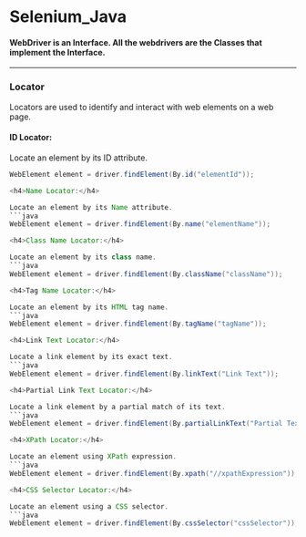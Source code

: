 # Selenium_Java

<h4>WebDriver is an Interface. All the webdrivers are the Classes that implement the Interface.</h4>
<hr>
<h3>Locator</h3> Locators are used to identify and interact with web elements on a web page. 

<h4>ID Locator:</h4>

Locate an element by its ID attribute.
```java
WebElement element = driver.findElement(By.id("elementId"));

<h4>Name Locator:</h4>

Locate an element by its Name attribute.
```java
WebElement element = driver.findElement(By.name("elementName"));

<h4>Class Name Locator:</h4>

Locate an element by its class name.
```java
WebElement element = driver.findElement(By.className("className"));

<h4>Tag Name Locator:</h4>

Locate an element by its HTML tag name.
```java
WebElement element = driver.findElement(By.tagName("tagName"));

<h4>Link Text Locator:</h4>

Locate a link element by its exact text.
```java
WebElement element = driver.findElement(By.linkText("Link Text"));

<h4>Partial Link Text Locator:</h4>

Locate a link element by a partial match of its text.
```java
WebElement element = driver.findElement(By.partialLinkText("Partial Text"));

<h4>XPath Locator:</h4>

Locate an element using XPath expression.
```java
WebElement element = driver.findElement(By.xpath("//xpathExpression"));

<h4>CSS Selector Locator:</h4>

Locate an element using a CSS selector.
```java
WebElement element = driver.findElement(By.cssSelector("cssSelector"));


